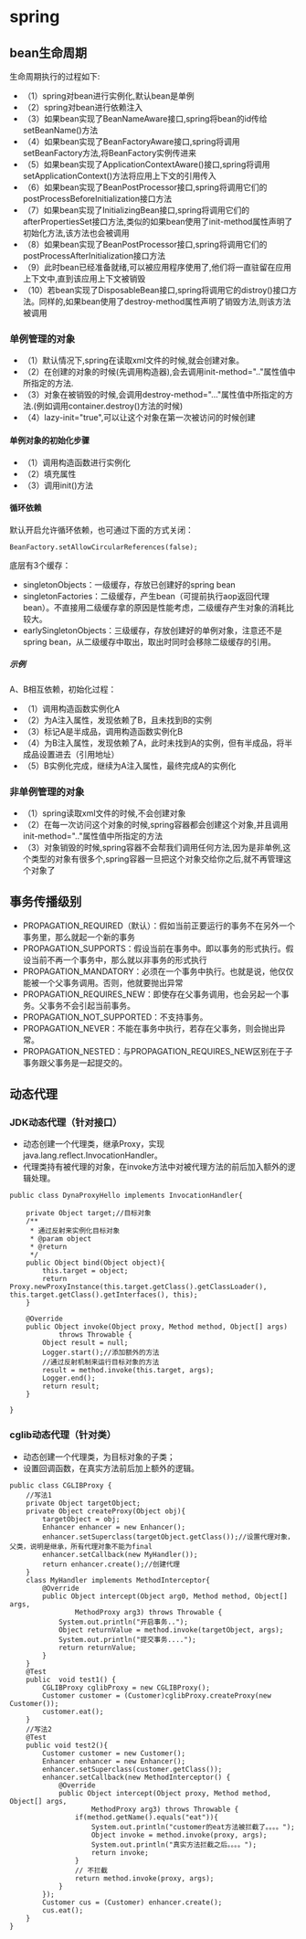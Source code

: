 # spring

## bean生命周期

生命周期执行的过程如下:

+ （1）spring对bean进行实例化,默认bean是单例
+ （2）spring对bean进行依赖注入
+ （3）如果bean实现了BeanNameAware接口,spring将bean的id传给setBeanName()方法
+ （4）如果bean实现了BeanFactoryAware接口,spring将调用setBeanFactory方法,将BeanFactory实例传进来
+ （5）如果bean实现了ApplicationContextAware()接口,spring将调用setApplicationContext()方法将应用上下文的引用传入
+ （6）如果bean实现了BeanPostProcessor接口,spring将调用它们的postProcessBeforeInitialization接口方法
+ （7）如果bean实现了InitializingBean接口,spring将调用它们的afterPropertiesSet接口方法,类似的如果bean使用了init-method属性声明了初始化方法,该方法也会被调用
+ （8）如果bean实现了BeanPostProcessor接口,spring将调用它们的postProcessAfterInitialization接口方法
+ （9）此时bean已经准备就绪,可以被应用程序使用了,他们将一直驻留在应用上下文中,直到该应用上下文被销毁
+ （10）若bean实现了DisposableBean接口,spring将调用它的distroy()接口方法。同样的,如果bean使用了destroy-method属性声明了销毁方法,则该方法被调用

### 单例管理的对象

+ （1）默认情况下,spring在读取xml文件的时候,就会创建对象。
+ （2）在创建的对象的时候(先调用构造器),会去调用init-method=".."属性值中所指定的方法.
+ （3）对象在被销毁的时候,会调用destroy-method="..."属性值中所指定的方法.(例如调用container.destroy()方法的时候)
+ （4）lazy-init="true",可以让这个对象在第一次被访问的时候创建

#### 单例对象的初始化步骤

+ （1）调用构造函数进行实例化
+ （2）填充属性
+ （3）调用init()方法

#### 循环依赖

默认开启允许循环依赖，也可通过下面的方式关闭：

```
BeanFactory.setAllowCircularReferences(false);
```

底层有3个缓存：

+ singletonObjects：一级缓存，存放已创建好的spring bean
+ singletonFactories：二级缓存，产生bean（可提前执行aop返回代理bean）。不直接用二级缓存拿的原因是性能考虑，二级缓存产生对象的消耗比较大。
+ earlySingletonObjects：三级缓存，存放创建好的单例对象，注意还不是spring bean，从二级缓存中取出，取出时同时会移除二级缓存的引用。

##### 示例

A、B相互依赖，初始化过程：

+ （1）调用构造函数实例化A
+ （2）为A注入属性，发现依赖了B，且未找到B的实例
+ （3）标记A是半成品，调用构造函数实例化B
+ （4）为B注入属性，发现依赖了A，此时未找到A的实例，但有半成品，将半成品设置进去（引用地址）
+ （5）B实例化完成，继续为A注入属性，最终完成A的实例化

### 非单例管理的对象

+ （1）spring读取xml文件的时候,不会创建对象
+ （2）在每一次访问这个对象的时候,spring容器都会创建这个对象,并且调用init-method=".."属性值中所指定的方法
+ （3）对象销毁的时候,spring容器不会帮我们调用任何方法,因为是非单例,这个类型的对象有很多个,spring容器一旦把这个对象交给你之后,就不再管理这个对象了

## 事务传播级别

+ PROPAGATION_REQUIRED（默认）：假如当前正要运行的事务不在另外一个事务里，那么就起一个新的事务
+ PROPAGATION_SUPPORTS：假设当前在事务中。即以事务的形式执行。假设当前不再一个事务中，那么就以非事务的形式执行
+ PROPAGATION_MANDATORY：必须在一个事务中执行。也就是说，他仅仅能被一个父事务调用。否则，他就要抛出异常
+ PROPAGATION_REQUIRES_NEW：即使存在父事务调用，也会另起一个事务。父事务不会引起当前事务。
+ PROPAGATION_NOT_SUPPORTED：不支持事务。
+ PROPAGATION_NEVER：不能在事务中执行，若存在父事务，则会抛出异常。
+ PROPAGATION_NESTED：与PROPAGATION_REQUIRES_NEW区别在于子事务跟父事务是一起提交的。

## 动态代理

### JDK动态代理（针对接口）

+ 动态创建一个代理类，继承Proxy，实现java.lang.reflect.InvocationHandler。
+ 代理类持有被代理的对象，在invoke方法中对被代理方法的前后加入额外的逻辑处理。

```
public class DynaProxyHello implements InvocationHandler{

    private Object target;//目标对象
    /**
     * 通过反射来实例化目标对象
     * @param object
     * @return
     */
    public Object bind(Object object){
        this.target = object;
        return Proxy.newProxyInstance(this.target.getClass().getClassLoader(), this.target.getClass().getInterfaces(), this);
    }

    @Override
    public Object invoke(Object proxy, Method method, Object[] args)
            throws Throwable {
        Object result = null;
        Logger.start();//添加额外的方法
        //通过反射机制来运行目标对象的方法
        result = method.invoke(this.target, args);
        Logger.end();
        return result;
    }

}
```

### cglib动态代理（针对类）

+ 动态创建一个代理类，为目标对象的子类；
+ 设置回调函数，在真实方法前后加上额外的逻辑。

```
public class CGLIBProxy {
    //写法1
    private Object targetObject;
    private Object createProxy(Object obj){
        targetObject = obj;
        Enhancer enhancer = new Enhancer();
        enhancer.setSuperclass(targetObject.getClass());//设置代理对象，父类，说明是继承，所有代理对象不能为final
        enhancer.setCallback(new MyHandler());
        return enhancer.create();//创建代理
    }
    class MyHandler implements MethodInterceptor{
        @Override
        public Object intercept(Object arg0, Method method, Object[] args,
                MethodProxy arg3) throws Throwable {
            System.out.println("开启事务..");  
            Object returnValue = method.invoke(targetObject, args);  
            System.out.println("提交事务....");  
            return returnValue;  
        }
    }
    @Test
    public  void test1() {  
        CGLIBProxy cglibProxy = new CGLIBProxy();  
        Customer customer = (Customer)cglibProxy.createProxy(new Customer());  
        customer.eat();  
    }  
    //写法2
    @Test
    public void test2(){
        Customer customer = new Customer();
        Enhancer enhancer = new Enhancer();
        enhancer.setSuperclass(customer.getClass());
        enhancer.setCallback(new MethodInterceptor() {
            @Override
            public Object intercept(Object proxy, Method method, Object[] args,
                    MethodProxy arg3) throws Throwable {
                if(method.getName().equals("eat")){  
                    System.out.println("customer的eat方法被拦截了。。。。");  
                    Object invoke = method.invoke(proxy, args);  
                    System.out.println("真实方法拦截之后。。。。");  
                    return invoke;  
                }  
                // 不拦截 
                return method.invoke(proxy, args);  
            }
        });
        Customer cus = (Customer) enhancer.create();
        cus.eat();
    }
}
```
